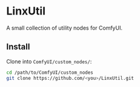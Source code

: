 # LinxUtil

A small collection of utility nodes for ComfyUI.

## Install
Clone into `ComfyUI/custom_nodes/`:

```bash
cd /path/to/ComfyUI/custom_nodes
git clone https://github.com/<you>/LinxUtil.git
